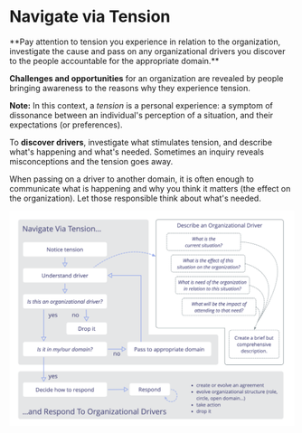 # Navigate via Tension

<summary>
**Pay attention to tension you experience in relation to the organization, investigate the cause and pass on any organizational drivers you discover to the people accountable for the appropriate domain.**
</summary>

**Challenges and opportunities** for an organization are revealed by people bringing awareness to the reasons why they experience tension.

**Note:** In this context, a _tension_ is a personal experience: a symptom of dissonance between an individual's perception of a situation, and their expectations (or preferences).

To **discover drivers**, investigate what stimulates tension, and describe what's happening and what's needed. Sometimes an inquiry reveals misconceptions and the tension goes away.

When passing on a driver to another domain, it is often enough to communicate what is happening and why you think it matters (the effect on the organization). Let those responsible think about what's needed.

![Navigate via Tension, Describe Organizational Drivers, Respond To Organizational Drivers](img/process/navigate-describe-respond.png)
